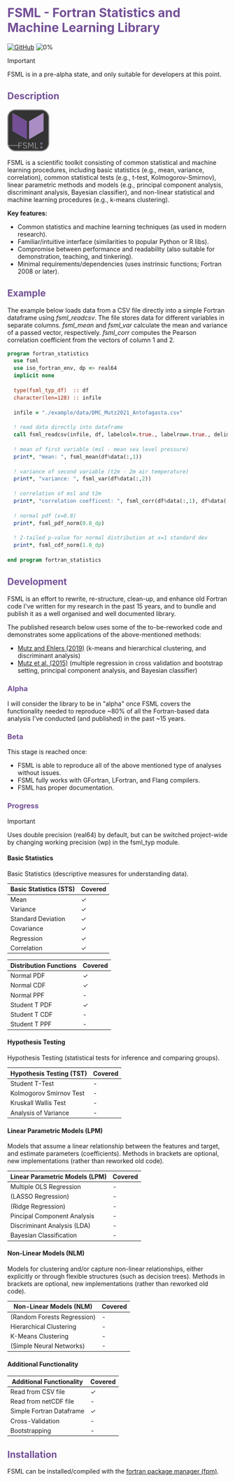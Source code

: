 # <span style="color:#734f96">FSML - Fortran Statistics and Machine Learning Library</span>

[![GitHub](https://img.shields.io/github/license/sebastian-mutz/fsml)](https://github.com/sebastian-mutz/fsml/blob/main/LICENCE)
![0%](https://progress-bar.xyz/0?title=Alpha)

> [!IMPORTANT]
> FSML is in a pre-alpha state, and only suitable for developers at this point.
>

 <!--
@warning
FSML is in a pre-alpha state, and only suitable for developers at this point.
@endwarning
 -->

## <span style="color:#734f96">Description</span>

![logo](assets/logo/FSML_small.png)

FSML is a scientific toolkit consisting of common statistical and machine learning procedures, including basic statistics (e.g., mean, variance, correlation), common statistical tests (e.g., t-test, Kolmogorov-Smirnov), linear parametric methods and models (e.g., principal component analysis, discriminant analysis, Bayesian classifier), and non-linear statistical and machine learning procedures (e.g., k-means clustering).

**Key features:**

 - Common statistics and machine learning techniques (as used in modern research).
 - Familiar/intuitive interface (similarities to popular Python or R libs).
 - Compromise between performance and readability (also suitable for demonstration, teaching, and tinkering).
 - Minimal requirements/dependencies (uses instrinsic functions; Fortran 2008 or later).


## <span style="color:#734f96">Example</span>

The example below loads data from a CSV file directly into a simple Fortran dataframe using *fsml_readcsv*. The file stores data for different variables in separate columns. *fsml_mean* and *fsml_var* calculate the mean and variance of a passed vector, respectively. *fsml_corr* computes the Pearson correlation coefficient from the vectors of column 1 and 2.

```fortran
program fortran_statistics
  use fsml
  use iso_fortran_env, dp => real64
  implicit none

  type(fsml_typ_df)  :: df
  character(len=128) :: infile

  infile = "./example/data/DMC_Mutz2021_Antofagasta.csv"

  ! read data directly into dataframe
  call fsml_readcsv(infile, df, labelcol=.true., labelrow=.true., delimiter=",")

  ! mean of first variable (msl - mean sea level pressure)
  print*, "mean: ", fsml_mean(df%data(:,1))

  ! variance of second variable (t2m - 2m air temperature)
  print*, "variance: ", fsml_var(df%data(:,2))

  ! correlation of msl and t2m
  print*, "correlation coefficent: ", fsml_corr(df%data(:,1), df%data(:,2))

  ! normal pdf (x=0.8)
  print*, fsml_pdf_norm(0.8_dp)

  ! 2-tailed p-value for normal distribution at x=1 standard dev
  print*, fsml_cdf_norm(1.0_dp)

end program fortran_statistics
```


## <span style="color:#734f96">Development</span>

FSML is an effort to rewrite, re-structure, clean-up, and enhance old Fortran code I've written for my research in the past 15 years, and to bundle and publish it as a well organised and well documented library.

The published research below uses some of the to-be-reworked code and demonstrates some applications of the above-mentioned methods:

- [Mutz and Ehlers (2019)](https://doi.org/10.5194/esurf-7-663-2019) (k-means and hierarchical clustering, and discriminant analysis)
- [Mutz et al. (2015)](https://doi.org/10.1007/s00382-015-2663-5) (multiple regression in cross validation and bootstrap setting, principal component analysis, and Bayesian classifier)

### <span style="color:#734f96">Alpha</span>

I will consider the library to be in "alpha" once FSML covers the functionality needed to reproduce ~80% of all the Fortran-based data analysis I've conducted (and published) in the past ~15 years.

### <span style="color:#734f96">Beta</span>

This stage is reached once:

- FSML is able to reproduce all of the above mentioned type of analyses without issues.
- FSML fully works with GFortran, LFortran, and Flang compilers.
- FSML has proper documentation.

### <span style="color:#734f96">Progress</span>

> [!IMPORTANT]
> Uses double precision (real64) by default, but can be switched project-wide by changing working precision (wp) in the fsml_typ module.
>

#### Basic Statistics

Basic Statistics (descriptive measures for understanding data).

| Basic Statistics (STS) | Covered |
| ---------------------- | ------- |
| Mean                   | ✓       |
| Variance               | ✓       |
| Standard Deviation     | ✓       |
| Covariance             | ✓       |
| Regression             | ✓       |
| Correlation            | ✓       |

| Distribution Functions | Covered |
| ---------------------- | ------- |
| Normal PDF             | ✓       |
| Normal CDF             | ✓       |
| Normal PPF             | -       |
| Student T PDF          | ✓       |
| Student T CDF          | -       |
| Student T PPF          | -       |

#### Hypothesis Testing

Hypothesis Testing (statistical tests for inference and comparing groups).

| Hypothesis Testing (TST) | Covered |
| ------------------------ | ------- |
| Student T-Test           | -       |
| Kolmogorov Smirnov Test  | -       |
| Kruskall Wallis Test     | -       |
| Analysis of Variance     | -       |

#### Linear Parametric Models (LPM)

 Models that assume a linear relationship between the features and target, and estimate parameters (coefficients). Methods in brackets are optional, new implementations (rather than reworked old code).

| Linear Parametric Models (LPM)| Covered |
| ----------------------------- | ------- |
| Multiple OLS Regression       | -       |
| (LASSO Regression)            | -       |
| (Ridge Regression)            | -       |
| Pincipal Component Analysis   | -       |
| Discriminant Analysis (LDA)   | -       |
| Bayesian Classification       | -       |

#### Non-Linear Models (NLM)

Models for clustering and/or capture non-linear relationships, either explicitly or through flexible structures (such as decision trees). Methods in brackets are optional, new implementations (rather than reworked old code).

| Non-Linear Models (NLM)     | Covered |
| --------------------------- | ------- |
| (Random Forests Regression) | -       |
| Hierarchical Clustering     | -       |
| K-Means Clustering          | -       |
| (Simple Neural Networks)    | -       |

#### Additional Functionality

| Additional Functionality    | Covered |
| --------------------------- | ------- |
| Read from CSV file          | ✓       |
| Read from netCDF file       | -       |
| Simple Fortran Dataframe    | ✓       |
| Cross-Validation            | -       |
| Bootstrapping               | -       |

## <span style="color:#734f96">Installation</span>

FSML can be installed/compiled with the [fortran package manager (fpm)](https://github.com/fortran-lang/fpm).


